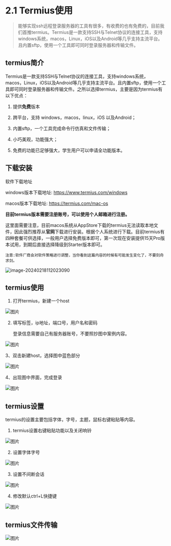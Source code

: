 # 2.1 Termius使用

> 能够实现ssh远程登录服务器的工具有很多，有收费的也有免费的，目前我们首推termius。Termius是一款支持SSH与Telnet协议的连接工具，支持windows系统，macos，Linux，iOS以及Android等几乎支持主流平台。且内置sftp，使用一个工具即可同时登录服务器和传输文件。



## termius简介

Termius是一款支持SSH与Telnet协议的连接工具，支持windows系统，macos，Linux，iOS以及Android等几乎支持主流平台。且内置sftp，使用一个工具即可同时登录服务器和传输文件。之所以选择termius，主要是因为termius有以下优点：

1. 提供**免费**版本
2. 跨平台，支持 windows，macos，linux，iOS 以及Android；

3. 内置sftp，一个工具完成命令行仿真和文件传输；

4. 小巧美观，功能强大；

5. 免费的功能已足够强大，学生用户可以申请全功能版本。

## 下载安装

软件下载地址

windows版本下载地址: <https://www.termius.com/windows>

macos版本下载地址: <https://termius.com/mac-os>

**目前termius版本需要注册账号，可以使用个人邮箱进行注册。**

这里面需要注意，目前macos系统从AppStore下载的termius无法读取本地文件，因此强烈推荐从**官网**下载进行安装。根据个人系统进行下载。目前termius有四种套餐可供选择，一般用户选择免费版本即可，第一次现在安装提供15天Pro版本试用，到期后直接选择降级到Starter版本即可。


```{note}
注意:软件厂商会对软件策略进行调整，当你看到这篇内容的时候有可能发生变化了，不要刻舟求剑。
```

![image-20240218112023090](./images/image-20240218112023090.png)



## termius使用

1.  打开termius，新建一个host

![图片](./images/640.png)

2. 填写标签，ip地址，端口号，用户名和密码

   登录信息需要自己有服务器账号，不要照抄图中案例内容。

![图片](./images/640-1708226118205-1.png)

3、双击新建host，选择图中蓝色部分

![图片](./images/640-1708226118205-2.png)

4、出现图中界面，完成登录

![图片](./images/640-1708226118205-3.png)

## termius设置

termius的设置主要包括字体，字号，主题，鼠标右键粘贴等内容。

1. termius设置右键粘贴功能以及关闭响铃

![图片](./images/640-1708226118205-4.png)

2. 设置字体字号

![图片](./images/640-1708226118205-5.png)

3. 设置不间断会话

![图片](./images/640-1708226118205-6.png)

4. 修改默认ctrl+L快捷键

![图片](./images/640-1708226118205-7.png)

##  termius文件传输

![图片](./images/640-1708226118205-8.png)